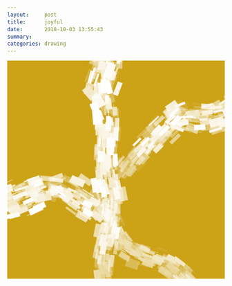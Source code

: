 ```yaml
---
layout:     post
title:      joyful
date:       2018-10-03 13:55:43
summary:    
categories: drawing
---
```

![joyful](/images/diary/joyful.png ".")
